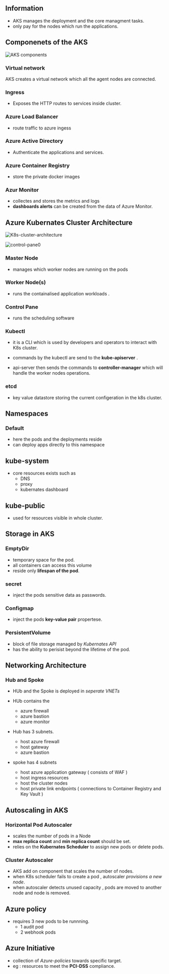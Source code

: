 ## Information 

- AKS manages the deployment and the core managment tasks. 
- only pay for the nodes which run the applications. 

## Componenets of the AKS

![AKS components](https://learn.microsoft.com/en-us/training/wwl-azure/plan-azure-kubernetes-service-deployment/media/kubernetes-architecture-components-fb87cc85.png)

### Virtual network

AKS creates a virtual network which all the agent nodes are connected. 

### Ingress 

- Exposes the HTTP routes to services inside cluster. 

### Azure Load Balancer 

- route traffic to azure ingess 

### Azure Active Directory

- Authenticate the applications and services. 

### Azure Container Registry 

- store the private docker images 

### Azur Monitor 

- collectes and stores the metrics and logs 
- **dashboards alerts** can be created from the data of Azure Monitor. 

## Azure Kubernates Cluster Architecture 

![K8s-cluster-architecture](https://learn.microsoft.com/en-us/training/wwl-azure/plan-azure-kubernetes-service-deployment/media/overview-cluster-nodes-bad6d19a.png)

![control-pane0](https://learn.microsoft.com/en-us/training/wwl-azure/plan-azure-kubernetes-service-deployment/media/cluster-architecture-control-plane-and-nodes-e496ba6d.png)

### Master Node 
- manages which worker nodes are running on the pods 

### Worker Node(s) 
- runs the containalised application workloads . 

### Control Pane 
- runs the scheduling software 

### Kubectl 
- it is a CLI which is used by developers and operators to interact with K8s cluster. 

- commands by the kubectl are send to the **kube-apiserver** . 

- api-server then sends the commands to **controller-manager** which will handle the worker nodes operations. 

### etcd 
- key value datastore storing the current configeration in the k8s cluster. 

## Namespaces 

### Default 
- here the pods and the deployments reside 
- can deploy apps directly to this namespace 

## kube-system 
- core resources exists such as 
    - DNS 
    - proxy 
    - kubernates dashboard 

## kube-public 
- used for resources visible in whole cluster. 

## Storage in AKS 

### EmptyDir 
- temporary space for the pod. 
- all containers can access this volume 
- reside only **lifespan of the pod**. 

### secret 
- inject the pods sensitive data as passwords. 

### Configmap 
- inject the pods **key-value pair** propertese. 

### PersistentVolume 
- block of file storage managed by *Kubernates API* 
- has the ability to perisist beyond the lifetime of the pod. 

## Networking Architecture 

### Hub and Spoke 

- HUb and the Spoke is deployed in *seperate VNETs* 

- HUb contains the 
    - azure firewall 
    - azure bastion
    - azure monitor

- Hub has 3 subnets. 
    - host azure firewall 
    - host gateway 
    - azure bastion

- spoke has 4 subnets 
    - host azure application gateway ( consists of WAF )
    - host ingress resources 
    - host the cluster nodes 
    - host private link endpoints ( connections to Container Registry and Key Vault )

## Autoscaling in AKS 

### Horizontal Pod Autoscaler 

- scales the number of pods in a Node 
-  **max replica count** and **min replica count** should be set. 
- relies on the **Kubernates Scheduler** to assign new pods or delete pods. 

### Cluster Autoscaler 

- AKS add on component that scales the number of nodes. 
- when K8s scheduler fails to create a pod , autoscaler *provisions a new node*. 
- when autoscaler detects unused capacity , pods are moved to another node and node is removed. 

## Azure policy 
- requires 3 new pods to be runnning. 
    - 1 audit pod 
    - 2 webhook pods 

## Azure Initiative
- collection of *Azure-policies* towards specific target. 
- eg : resources to meet the **PCI-DSS** compliance. 